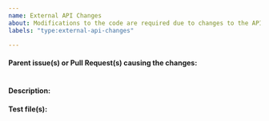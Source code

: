 ```yaml
---
name: External API Changes
about: Modifications to the code are required due to changes to the API of a referenced library. This includes changes imposed from references to other BHoM projects.
labels: "type:external-api-changes"

---
```

<!-- PLEASE ENSURE YOU REVIEW THE CONTENT OF EACH ISSUE CAREFULLY, INCLUDING SUBSEQUENT COMMENTS BY YOURSELF OR OTHERS. -->
<!-- IN PARTICULAR PLEASE ENSURE THAT SENSITIVE OR INAPPROPRIATE INFORMATION IS NOT UPLOADED -->

#### Parent issue(s) or Pull Request(s) causing the changes:
<!-- If appropriate please reference the URL of any other issue(s) that forces the current change-->

#

#### Description:
<!-- Add a brief description of the changes required -->


#### Test file(s):
<!-- Link to test files to validate the proposed changes -->
